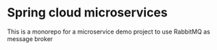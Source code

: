 # Spring cloud microservices
This is a monorepo for a microservice demo project to use RabbitMQ as message broker